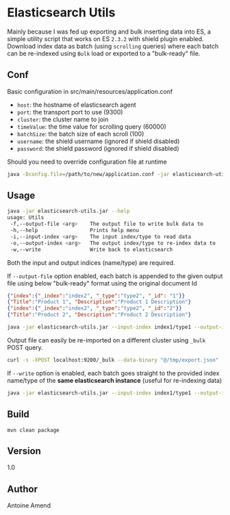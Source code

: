 # Elasticsearch Utils

Mainly because I was fed up exporting and bulk inserting data into ES, a simple utility script that works on ES `2.3.2` with shield plugin enabled.
Download index data as batch (using `scrolling` queries) where each batch can be re-indexed using `Bulk` load or exported to a "bulk-ready" file.

## Conf

Basic configuration in src/main/resources/application.conf

- `host`: the hostname of elasticsearch agent
- `port`: the transport port to use (9300)
- `cluster`: the cluster name to join
- `timeValue`: the time value for scrolling query (60000)
- `batchSize`: the batch size of each scroll (100)
- `username`: the shield username (ignored if shield disabled)
- `password`: the shield password (ignored if shield disabled)

Should you need to override configuration file at runtime

```sh
java -Dconfig.file=/path/to/new/application.conf -jar elasticsearch-utils.jar
```

## Usage

```sh
java -jar elasticsearch-utils.jar --help
usage: Utils
 -f,--output-file <arg>    The output file to write bulk data to
 -h,--help                 Prints help menu
 -i,--input-index <arg>    The input index/type to read data
 -o,--output-index <arg>   The output index/type to re-index data to
 -w,--write                Write back to elasticsearch
```

Both the input and output indices (name/type) are required. 

If `--output-file` option enabled, each batch is appended to the given output file using below "bulk-ready" format using the original document Id

```json
{"index":{"_index":"index2", "_type":"type2", "_id": "1"}}
{"Title":"Product 1", "Description":"Product 1 Description"}
{"index":{"_index":"index2", "_type":"type2", "_id":"2"}}
{"Title":"Product 2", "Description":"Product 2 Description"}
```

```sh
java -jar elasticsearch-utils.jar --input-index index1/type1 --output-index index2/type2 --output-file /tmp/export.json
```

Output file can easily be re-imported on a different cluster using `_bulk` POST query.

```sh
curl -s -XPOST localhost:9200/_bulk --data-binary "@/tmp/export.json"
```

If `--write` option is enabled, each batch goes straight to the provided index name/type of the **same elasticsearch instance** (useful for re-indexing data)

```sh
java -jar elasticsearch-utils.jar --input-index index1/type1 --output-index index2/type2 -w
```

## Build

```
mvn clean package
```

## Version

1.0

## Author

Antoine Amend